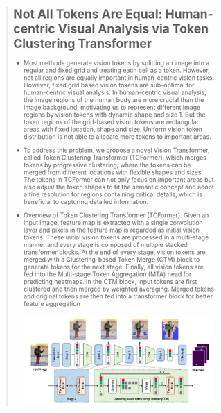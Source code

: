 > # Not All Tokens Are Equal: Human-centric Visual Analysis via Token Clustering Transformer
>
> * Most methods generate vision tokens by splitting an image into a regular and fixed grid and treating each cell as a token. However, not all regions are equally important in human-centric vision tasks. However, fixed grid based vision tokens are sub-optimal for human-centric visual analysis. In human-centric visual analysis, the image regions of the human body are more crucial than the image background, motivating us to represent different image regions by vision tokens with dynamic shape and size 1. But the token regions of the grid-based vision tokens are rectangular areas with fixed location, shape and size. Uniform vision token distribution is not able to allocate more tokens to important areas.
> * To address this problem, we propose a novel Vision Transformer, called Token Clustering Transformer (TCFormer), which merges tokens by progressive clustering, where the tokens can be merged from different locations with flexible shapes and sizes. The tokens in TCFormer can not only focus on important areas but also adjust the token shapes to fit the semantic concept and adopt a fine resolution for regions containing critical details, which is beneficial to capturing detailed information.
> * Overview of Token Clustering Transformer (TCFormer). Given an input image, feature map is extracted with a single convolution layer and pixels in the feature map is regarded as initial vision tokens. These initial vision tokens are processed in a multi-stage manner and every stage is composed of multiple stacked transformer blocks. At the end of every stage, vision tokens are merged with a Clustering-based Token Merge (CTM) block to generate tokens for the next stage. Finally, all vision tokens are fed into the Multi-stage Token Aggregation (MTA) head for predicting heatmaps. In the CTM block, input tokens are first clustered and then merged by weighted averaging. Merged tokens and original tokens are then fed into a transformer block for better feature aggregation
>
>   ![1731483178163](images/TCFormer/1731483178163.png)
